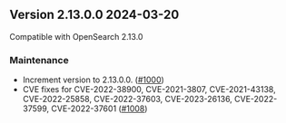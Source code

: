 ## Version 2.13.0.0 2024-03-20

Compatible with OpenSearch 2.13.0

### Maintenance
* Increment version to 2.13.0.0. ([#1000](https://github.com/opensearch-project/index-management-dashboards-plugin/pull/1000))
* CVE fixes for CVE-2022-38900, CVE-2021-3807, CVE-2021-43138, CVE-2022-25858, CVE-2022-37603, CVE-2023-26136, CVE-2022-37599, CVE-2022-37601 ([#1008](https://github.com/opensearch-project/index-management-dashboards-plugin/pull/1008))